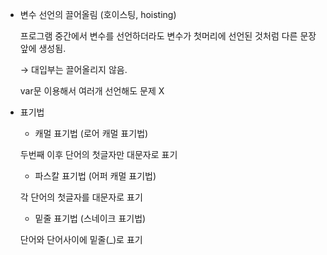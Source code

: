 - 변수 선언의 끌어올림 (호이스팅, hoisting)
    
    프로그램 중간에서 변수를 선언하더라도 변수가 첫머리에 선언된 것처럼 다른 문장 앞에 생성됨.
    
    → 대입부는 끌어올리지 않음. 
    
    var문 이용해서 여러개 선언해도 문제 X
    
- 표기법

    - 캐멀 표기법 (로어 캐멀 표기법)
    
    두번째 이후 단어의 첫글자만 대문자로 표기
    
    - 파스칼 표기법 (어퍼 캐멀 표기법)
    
    각 단어의 첫글자를 대문자로 표기
    
    - 밑줄 표기법 (스네이크 표기법)
    
    단어와 단어사이에 밑줄(_)로 표기
